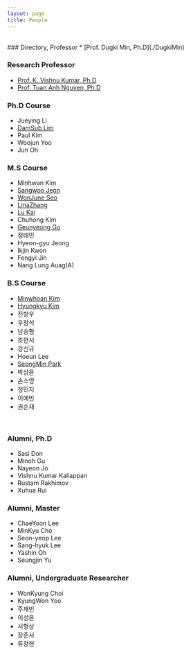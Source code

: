 ```yaml
---
layout: page
title: People
---
```


<br/>
### Directory, Professor
* [Prof. Dugki Min, Ph.D](./DugkiMin)

### Research Professor
* [Prof. K. Vishnu Kumar, Ph.D](./VishnuKumar)
* [Prof. Tuan Anh Nguyen, Ph.D](./AnhNT)

### Ph.D Course
* Jueying Li
* [DamSub Lim](./DamsubLim)
* Paul Kim
* Woojun Yoo
* Jun Oh

### M.S Course
* Minhwan Kim
* [Sangwoo Jeon](./SangwooJeon)
* [WonJune Seo](./SeoWonJune)
* [LinaZhang](./LinaZhang)
* [Lu Kai](./Lukai)
* Chuhong Kim
* [Geunyeong Go](./GeunyeongGo)
* 정태민
* Hyeon-gyu Jeong
* Ikjin Kwon
* Fengyi Jin
* Nang Lung Auag(A)

### B.S Course
* [Minwhoan Kim](./MinwhoanKim)
* [Hyungkyu Kim](./kimhyungkyu/hkkim)
* 진항우
* 우창석
* 남승협
* 조현서
* 강신규
* Hoeun Lee
* [SeongMin Park](./SeongMinPark)
* 박상윤
* 손소영
* 정민지
* 이예빈
* 권순재
<br/>

### Alumni, Ph.D
* Sasi Don
* Minoh Gu
* Nayeon Jo 
* Vishnu Kumar Kaliappan
* Rustam Rakhimov
* Xuhua Rui

### Alumni, Master
* ChaeYoon Lee
* MinKyu Cho 
* Seon-yeop Lee 
* Sang-hyuk Lee  
* Yashin Oh 
* Seungjin Yu

### Alumni, Undergraduate Researcher 
* WonKyung Choi
* KyungWon Yoo
* 주재빈
* 이성윤
* 서형상
* 장준서
* 류창현


